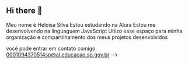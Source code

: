 
## Hi there 👋
Meu nome é Heloísa Silva
Estou estudando na Alura
Estou me desenvolvendo na linguaguem JavaScript
Utiizo esse espaço para minha organização
e compartilhamento dos meus projetos desenvolvidos

você pode entrar em contato comigo 
0001094370514sp@al.educacao.sp.gov.br
-->
